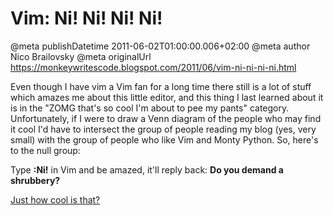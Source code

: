 # Vim: Ni! Ni! Ni! Ni!

@meta publishDatetime 2011-06-02T01:00:00.006+02:00
@meta author Nico Brailovsky
@meta originalUrl https://monkeywritescode.blogspot.com/2011/06/vim-ni-ni-ni-ni.html

Even though I have vim a Vim fan for a long time there still is a lot of stuff which amazes me about this little editor, and this thing I last learned about it is in the "ZOMG that's so cool I'm about to pee my pants" category. Unfortunately, if I were to draw a Venn diagram of the people who may find it cool I'd have to intersect the group of people reading my blog (yes, very small) with the group of people who like Vim and Monty Python. So, here's to the null group:

Type **:Ni!** in Vim and be amazed, it'll reply back: **Do you demand a shrubbery?**

[Just how cool is that?](http://www.imdb.com/title/tt0071853/)

